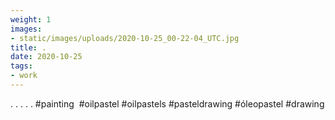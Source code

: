 ```yaml
---
weight: 1
images:
- static/images/uploads/2020-10-25_00-22-04_UTC.jpg
title: .
date: 2020-10-25
tags:
- work
---
```


.
.
.
.
.
#painting  #oilpastel #oilpastels #pasteldrawing #óleopastel #drawing
